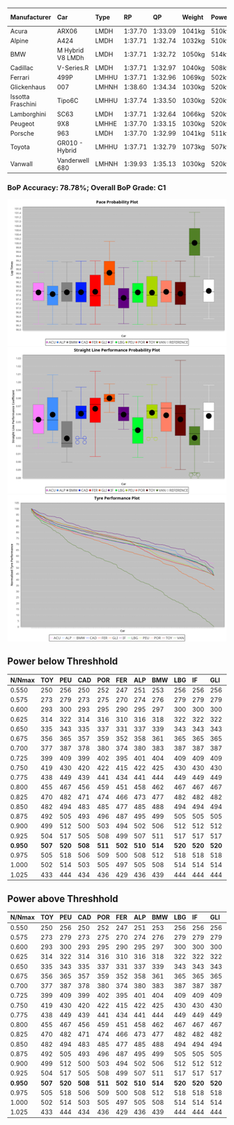 |Manufacturer|Car|Type|RP|QP|Weight|Power¹|Threshhold|PINC|Power²|E/Stint|AVG Vmax|FDS|RDLC|L/Stint|BOP-Grade|ModelAccuracy|ModelPoints|Match%|
|:-|:-|:-|:-|:-|:-|:-|:-|:-|:-|:-|:-|:-|:-|:-|:-|:-|:-|:-|
|Acura|ARX06|LMDH|1:37.70|1:33.09|1041kg|510kw|210.0kph|0%|510kw|902MJ|315.07kph|-|1.02|29|-C2|100.00%|995|72.56%|
|Alpine|A424|LMDH|1:37.71|1:32.74|1032kg|510kw|210.0kph|0%|510kw|900MJ|316.45kph|-|1.03|29|~A1|81.46%|523|96.69%|
|BMW|M Hybrid V8 LMDh|LMDH|1:37.71|1:32.72|1050kg|514kw|210.0kph|0%|514kw|898MJ|311.12kph|-|1.02|29|-B1|98.60%|1690|86.71%|
|Cadillac|V-Series.R|LMDH|1:37.71|1:32.97|1040kg|508kw|210.0kph|0%|508kw|882MJ|315.37kph|-|1.02|29|-B1|98.38%|1765|87.93%|
|Ferrari|499P|LMHHU|1:37.71|1:32.96|1069kg|502kw|210.0kph|0%|502kw|885MJ|315.64kph|190kph|1.02|29|-A2|92.24%|2247|91.26%|
|Glickenhaus|007|LMHNH|1:38.60|1:34.34|1030kg|520kw|210.0kph|0%|520kw|913MJ|320.65kph|-|0.96|29|+E2|96.18%|554|53.26%|
|Issotta Fraschini|Tipo6C|LMHHU|1:37.74|1:33.50|1030kg|520kw|210.0kph|0%|520kw|917MJ|317.30kph|150kph|1.08|29|+A2|66.67%|96|92.71%|
|Lamborghini|SC63|LMDH|1:37.71|1:32.64|1066kg|520kw|210.0kph|0%|520kw|902MJ|312.70kph|-|1.02|29|-B1|96.77%|419|88.24%|
|Peugeot|9X8|LMHHE|1:37.70|1:33.15|1030kg|520kw|210.0kph|0%|520kw|910MJ|317.14kph|100kph|1.04|29|-A2|87.65%|1795|92.58%|
|Porsche|963|LMDH|1:37.70|1:32.99|1041kg|511kw|210.0kph|0%|511kw|894MJ|316.05kph|-|1.02|29|-B1|96.81%|5438|88.28%|
|Toyota|GR010 - Hybrid|LMHHU|1:37.71|1:32.79|1073kg|507kw|210.0kph|0%|507kw|900MJ|313.70kph|190kph|1.02|29|-A2|86.04%|1751|94.20%|
|Vanwall|Vanderwell 680|LMHNH|1:39.93|1:35.13|1030kg|520kw|210.0kph|0%|520kw|901MJ|311.55kph|-|1.02|29|+Ω1|91.42%|501|0.89%|

### BoP Accuracy: 78.78%; Overall BoP Grade: C1
![PACECHART](./IMG/AUTO.png)
![STRAIGHTLINEPERFORMANCECHART](./IMG/AUTO_sp.png)
![TYREPERFORMANCECHART](./IMG/AUTO_tw.png)

## Power below Threshhold
|N/Nmax|TOY|PEU|CAD|POR|FER|ALP|BMW|LBG|IF|GLI|VAN|ACU|
|:-|:-|:-|:-|:-|:-|:-|:-|:-|:-|:-|:-|:-|
|0.550|250|256|250|252|247|251|253|256|256|256|256|251|
|0.575|273|279|273|275|270|274|276|279|279|279|279|274|
|0.600|293|300|293|295|290|295|297|300|300|300|300|295|
|0.625|314|322|314|316|310|316|318|322|322|322|322|316|
|0.650|335|343|335|337|331|337|339|343|343|343|343|337|
|0.675|356|365|357|359|352|358|361|365|365|365|365|358|
|0.700|377|387|378|380|374|380|383|387|387|387|387|380|
|0.725|399|409|399|402|395|401|404|409|409|409|409|401|
|0.750|419|430|420|422|415|422|425|430|430|430|430|422|
|0.775|438|449|439|441|434|441|444|449|449|449|449|441|
|0.800|455|467|456|459|451|458|462|467|467|467|467|458|
|0.825|470|482|471|474|466|473|477|482|482|482|482|473|
|0.850|482|494|483|485|477|485|488|494|494|494|494|485|
|0.875|492|505|493|496|487|495|499|505|505|505|505|495|
|0.900|499|512|500|503|494|502|506|512|512|512|512|502|
|0.925|504|517|505|508|499|507|511|517|517|517|517|507|
|**0.950**|**507**|**520**|**508**|**511**|**502**|**510**|**514**|**520**|**520**|**520**|**520**|**510**|
|0.975|505|518|506|509|500|508|512|518|518|518|518|508|
|1.000|502|514|503|505|497|505|508|514|514|514|514|505|
|1.025|433|444|434|436|429|436|439|444|444|444|444|436|

## Power above Threshhold
|N/Nmax|TOY|PEU|CAD|POR|FER|ALP|BMW|LBG|IF|GLI|VAN|ACU|
|:-|:-|:-|:-|:-|:-|:-|:-|:-|:-|:-|:-|:-|
|0.550|250|256|250|252|247|251|253|256|256|256|256|251|
|0.575|273|279|273|275|270|274|276|279|279|279|279|274|
|0.600|293|300|293|295|290|295|297|300|300|300|300|295|
|0.625|314|322|314|316|310|316|318|322|322|322|322|316|
|0.650|335|343|335|337|331|337|339|343|343|343|343|337|
|0.675|356|365|357|359|352|358|361|365|365|365|365|358|
|0.700|377|387|378|380|374|380|383|387|387|387|387|380|
|0.725|399|409|399|402|395|401|404|409|409|409|409|401|
|0.750|419|430|420|422|415|422|425|430|430|430|430|422|
|0.775|438|449|439|441|434|441|444|449|449|449|449|441|
|0.800|455|467|456|459|451|458|462|467|467|467|467|458|
|0.825|470|482|471|474|466|473|477|482|482|482|482|473|
|0.850|482|494|483|485|477|485|488|494|494|494|494|485|
|0.875|492|505|493|496|487|495|499|505|505|505|505|495|
|0.900|499|512|500|503|494|502|506|512|512|512|512|502|
|0.925|504|517|505|508|499|507|511|517|517|517|517|507|
|**0.950**|**507**|**520**|**508**|**511**|**502**|**510**|**514**|**520**|**520**|**520**|**520**|**510**|
|0.975|505|518|506|509|500|508|512|518|518|518|518|508|
|1.000|502|514|503|505|497|505|508|514|514|514|514|505|
|1.025|433|444|434|436|429|436|439|444|444|444|444|436|
